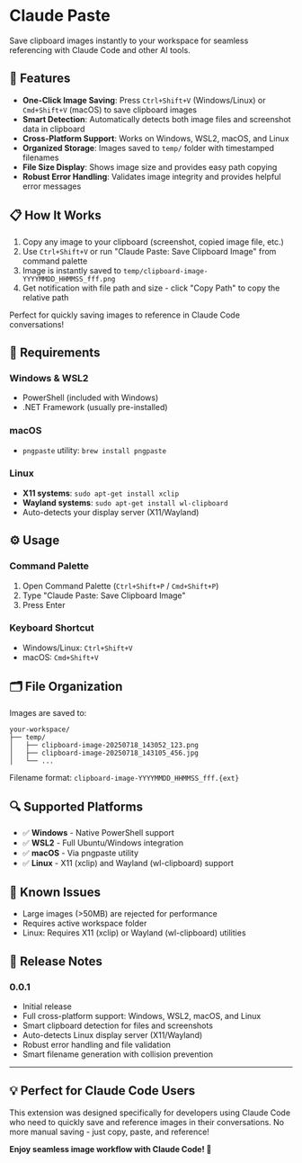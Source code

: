 # Claude Paste

Save clipboard images instantly to your workspace for seamless referencing with Claude Code and other AI tools.

## 🚀 Features

- **One-Click Image Saving**: Press `Ctrl+Shift+V` (Windows/Linux) or `Cmd+Shift+V` (macOS) to save clipboard images
- **Smart Detection**: Automatically detects both image files and screenshot data in clipboard
- **Cross-Platform Support**: Works on Windows, WSL2, macOS, and Linux
- **Organized Storage**: Images saved to `temp/` folder with timestamped filenames
- **File Size Display**: Shows image size and provides easy path copying
- **Robust Error Handling**: Validates image integrity and provides helpful error messages

## 📋 How It Works

1. Copy any image to your clipboard (screenshot, copied image file, etc.)
2. Use `Ctrl+Shift+V` or run "Claude Paste: Save Clipboard Image" from command palette
3. Image is instantly saved to `temp/clipboard-image-YYYYMMDD_HHMMSS_fff.png`
4. Get notification with file path and size - click "Copy Path" to copy the relative path

Perfect for quickly saving images to reference in Claude Code conversations!

## 🔧 Requirements

### Windows & WSL2
- PowerShell (included with Windows)
- .NET Framework (usually pre-installed)

### macOS
- `pngpaste` utility: `brew install pngpaste`

### Linux
- **X11 systems**: `sudo apt-get install xclip`
- **Wayland systems**: `sudo apt-get install wl-clipboard`
- Auto-detects your display server (X11/Wayland)

## ⚙️ Usage

### Command Palette
1. Open Command Palette (`Ctrl+Shift+P` / `Cmd+Shift+P`)
2. Type "Claude Paste: Save Clipboard Image"
3. Press Enter

### Keyboard Shortcut
- Windows/Linux: `Ctrl+Shift+V`
- macOS: `Cmd+Shift+V`

## 🗂️ File Organization

Images are saved to:
```
your-workspace/
├── temp/
│   ├── clipboard-image-20250718_143052_123.png
│   ├── clipboard-image-20250718_143105_456.jpg
│   └── ...
```

Filename format: `clipboard-image-YYYYMMDD_HHMMSS_fff.{ext}`

## 🔍 Supported Platforms

- ✅ **Windows** - Native PowerShell support
- ✅ **WSL2** - Full Ubuntu/Windows integration  
- ✅ **macOS** - Via pngpaste utility
- ✅ **Linux** - X11 (xclip) and Wayland (wl-clipboard) support

## 🐛 Known Issues

- Large images (>50MB) are rejected for performance
- Requires active workspace folder
- Linux: Requires X11 (xclip) or Wayland (wl-clipboard) utilities

## 📝 Release Notes

### 0.0.1

- Initial release
- Full cross-platform support: Windows, WSL2, macOS, and Linux
- Smart clipboard detection for files and screenshots
- Auto-detects Linux display server (X11/Wayland)
- Robust error handling and file validation
- Smart filename generation with collision prevention

---

## 💡 Perfect for Claude Code Users

This extension was designed specifically for developers using Claude Code who need to quickly save and reference images in their conversations. No more manual saving - just copy, paste, and reference!

**Enjoy seamless image workflow with Claude Code! 🎉**
